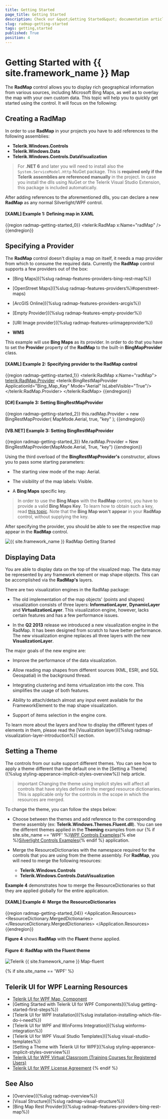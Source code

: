 ```yaml
---
title: Getting Started
page_title: Getting Started
description: Check our &quot;Getting Started&quot; documentation article for the RadMap {{ site.framework_name }} control.
slug: radmap-getting-started
tags: getting,started
published: True
position: 4
---
```


# Getting Started with {{ site.framework_name }} Map

The __RadMap__ control allows you to display rich geographical information from various sources, including Microsoft Bing Maps, as well as to overlay the map with your own custom data. This topic will help you to quickly get started using the control. It will focus on the following:      

## Creating a RadMap

In order to use __RadMap__ in your projects you have to add references to the following assemblies:
* __Telerik.Windows.Controls__
* __Telerik.Windows.Data__
* __Telerik.Windows.Controls.DataVisualization__  

>For __.NET 6__ and later you will need to install also the `System.ServiceModel.Http` NuGet package. This is __required only if the Telerik assemblies are referenced manually__ in the project. In case you install the dlls using NuGet or the Telerik Visual Studio Extension, this package is included automatically.

After adding references to the aforementioned dlls, you can declare a new __RadMap__ as any normal Silverlight/WPF control.        

#### __[XAML] Example 1: Defining map in XAML__
{{region radmap-getting-started_0}}
   	<UserControl xmlns:telerik="http://schemas.telerik.com/2008/xaml/presentation">
		<Grid x:Name="LayoutRoot">
			<telerik:RadMap x:Name="radMap" />
		</Grid>
	</UserControl> 
{{endregion}}

## Specifying a Provider

The __RadMap__ control doesn't display a map on itself, it needs a map provider from which to consume the required data. Currently the __RadMap__ control supports a few providers out of the box:        

* [Bing Maps]({%slug radmap-features-providers-bing-rest-map%}) 

* [OpenStreet Maps]({%slug radmap-features-providers%}#openstreet-maps) 

* [ArcGIS Online]({%slug radmap-features-providers-arcgis%}) 

* [Empty Provider]({%slug radmap-features-empty-provider%}) 

* [URI Image provider]({%slug radmap-features-uriimageprovider%}) 

* __WMS__

This example will use __Bing Maps__ as its provider. In order to do that you have to set the __Provider__ property of the __RadMap__ to the built-in __BingMapProvider__ class.        

#### __[XAML] Example 2: Specifying provider to the RadMap control__
{{region radmap-getting-started_1}}
	<UserControl xmlns:telerik="http://schemas.telerik.com/2008/xaml/presentation">
		<Grid x:Name="LayoutRoot">
			<telerik:RadMap x:Name="radMap">
				<telerik:RadMap.Provider>
					<telerik:BingRestMapProvider ApplicationId="Bing_Map_Key"
											 Mode="Aerial"
											 IsLabelVisible="True"/>
				</telerik:RadMap.Provider>
			</telerik:RadMap>
		</Grid>
	</UserControl> 
{{endregion}}

#### __[C#] Example 3: Setting BingRestMapProvider__
{{region radmap-getting-started_2}}
	this.radMap.Provider = new BingRestMapProvider( MapMode.Aerial, true, "key" );
{{endregion}}

#### __[VB.NET] Example 3: Setting BingRestMapProvider__
{{region radmap-getting-started_3}}
	Me.radMap.Provider = New BingRestMapProvider(MapMode.Aerial, True, "key")
{{endregion}}

Using the third overload of the __BingRestMapProvider's__ constructor, allows you to pass some starting parameters:        

* The starting view mode of the map: Aerial.

* The visibility of the map labels: Visible.

* A __Bing Maps__ specific key.            

>In order to use the __Bing Maps__ with the __RadMap__ control, you have to provide a valid __Bing Maps Key__. To learn how to obtain such a key, read [this topic](https://learn.microsoft.com/en-us/bingmaps/getting-started/bing-maps-dev-center-help/getting-a-bing-maps-key). Note that the __Bing Map won't__ __appear__ in your __RadMap__ control, without supplying the key.          

After specifying the provider, you should be able to see the respective map appear in the __RadMap__ control.

![{{ site.framework_name }} RadMap Getting Started](images/RadMap_GettingStarted_01.png)

## Displaying Data

You are able to display data on the top of the visualized map. The data may be represented by any framework element or map shape objects. This can be accomplished via the __RadMap's__ layers.        

There are two visualization engines in the RadMap package:

* The old implementation of the map objects' (points and shapes) visualization consists of three layers: __InformationLayer__, __DynamicLayer__ and __VirtualizationLayer__. This visualization engine, however, lacks certain features and has a few performance issues.            

* In the __Q2 2013__ release we introduced a new visualization engine in the RadMap. It has been designed from scratch to have better performance. The new visualization engine replaces all three layers with the new __VisualizationLayer__.            

The major goals of the new engine are:        

* Improve the performance of the data visualization.

* Allow reading map shapes from different sources (KML, ESRI, and SQL Geospatial) in the background thread.

* Integrating clustering and items virtualization into the core. This simplifies the usage of both features.

* Ability to attach/detach almost any input event available for the FrameworkElement to the map shape visualization.

* Support of items selection in the engine core.

To learn more about the layers and how to display the different types of elements in them, please read the [Visualization layer]({%slug radmap-visualization-layer-introduction%}) section.

## Setting a Theme

The controls from our suite support different themes. You can see how to apply a theme different than the default one in the [Setting a Theme]({%slug styling-apperance-implicit-styles-overview%}) help article.

>important Changing the theme using implicit styles will affect all controls that have styles defined in the merged resource dictionaries. This is applicable only for the controls in the scope in which the resources are merged. 

To change the theme, you can follow the steps below:
* Choose between the themes and add reference to the corresponding theme assembly (ex: **Telerik.Windows.Themes.Fluent.dll**). You can see the different themes applied in the **Theming** examples from our {% if site.site_name == 'WPF' %}[WPF Controls Examples](https://demos.telerik.com/wpf/){% else %}[Silverlight Controls Examples](https://demos.telerik.com/silverlight/#Map/Theming){% endif %} application.

* Merge the ResourceDictionaries with the namespace required for the controls that you are using from the theme assembly. For __RadMap__, you will need to merge the following resources:

	* __Telerik.Windows.Controls__
	* __Telerik.Windows.Controls.DataVisualization__

__Example 4__ demonstrates how to merge the ResourceDictionaries so that they are applied globally for the entire application.

#### __[XAML] Example 4: Merge the ResourceDictionaries__  
{{region radmap-getting-started_04}}
	<Application.Resources>
		<ResourceDictionary>
			<ResourceDictionary.MergedDictionaries>
				<ResourceDictionary Source="/Telerik.Windows.Themes.Fluent;component/Themes/System.Windows.xaml"/>
				<ResourceDictionary Source="/Telerik.Windows.Themes.Fluent;component/Themes/Telerik.Windows.Controls.xaml"/>
				<ResourceDictionary Source="/Telerik.Windows.Themes.Fluent;component/Themes/Telerik.Windows.Controls.DataVisualization.xaml"/>
			</ResourceDictionary.MergedDictionaries>
		</ResourceDictionary>
	</Application.Resources>
{{endregion}}

__Figure 4__ shows __RadMap__ with the **Fluent** theme applied.
	
#### __Figure 4: RadMap with the Fluent theme__
![Telerik {{ site.framework_name }} Map-fluent](images/radmap-fluent.png)

{% if site.site_name == 'WPF' %}
## Telerik UI for WPF Learning Resources

* [Telerik UI for WPF Map  Component](https://www.telerik.com/products/wpf/map.aspx)
* [Getting Started with Telerik UI for WPF Components]({%slug getting-started-first-steps%})
* [Telerik UI for WPF Installation]({%slug installation-installing-which-file-do-i-need%})
* [Telerik UI for WPF and WinForms Integration]({%slug winforms-integration%})
* [Telerik UI for WPF Visual Studio Templates]({%slug visual-studio-templates%})
* [Setting a Theme with Telerik UI for WPF]({%slug styling-apperance-implicit-styles-overview%})
* [Telerik UI for WPF Virtual Classroom (Training Courses for Registered Users)](https://learn.telerik.com/learn/course/external/view/elearning/16/telerik-ui-for-wpf) 
* [Telerik UI for WPF License Agreement](https://www.telerik.com/purchase/license-agreement/wpf-dlw-s)
{% endif %}

## See Also

 * [Overview]({%slug radmap-overview%})
 * [Visual Structure]({%slug radmap-visual-structure%})
 * [Bing Map Rest Provider]({%slug radmap-features-providers-bing-rest-map%})
